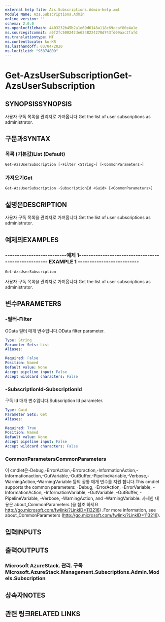 ```yaml
---
external help file: Azs.Subscriptions.Admin-help.xml
Module Name: Azs.Subscriptions.Admin
online version: ''
schema: 2.0.0
ms.openlocfilehash: 4403232b45b2a1e69d6148a118e69ccaf80e4a1e
ms.sourcegitcommit: a6f2fc500242de6248224278d743fd09aac2fafd
ms.translationtype: MT
ms.contentlocale: ko-KR
ms.lasthandoff: 03/04/2020
ms.locfileid: "93874809"
---
```

# <span data-ttu-id="466a2-101">Get-AzsUserSubscription</span><span class="sxs-lookup"><span data-stu-id="466a2-101">Get-AzsUserSubscription</span></span>

## <span data-ttu-id="466a2-102">SYNOPSIS</span><span class="sxs-lookup"><span data-stu-id="466a2-102">SYNOPSIS</span></span>
<span data-ttu-id="466a2-103">사용자 구독 목록을 관리자로 가져옵니다.</span><span class="sxs-lookup"><span data-stu-id="466a2-103">Get the list of user subscriptions as administrator.</span></span>

## <span data-ttu-id="466a2-104">구문과</span><span class="sxs-lookup"><span data-stu-id="466a2-104">SYNTAX</span></span>

### <span data-ttu-id="466a2-105">목록 (기본값)</span><span class="sxs-lookup"><span data-stu-id="466a2-105">List (Default)</span></span>
```
Get-AzsUserSubscription [-Filter <String>] [<CommonParameters>]
```

### <span data-ttu-id="466a2-106">가져오기</span><span class="sxs-lookup"><span data-stu-id="466a2-106">Get</span></span>
```
Get-AzsUserSubscription -SubscriptionId <Guid> [<CommonParameters>]
```

## <span data-ttu-id="466a2-107">설명은</span><span class="sxs-lookup"><span data-stu-id="466a2-107">DESCRIPTION</span></span>
<span data-ttu-id="466a2-108">사용자 구독 목록을 관리자로 가져옵니다.</span><span class="sxs-lookup"><span data-stu-id="466a2-108">Get the list of user subscriptions as administrator.</span></span>

## <span data-ttu-id="466a2-109">예제의</span><span class="sxs-lookup"><span data-stu-id="466a2-109">EXAMPLES</span></span>

### <span data-ttu-id="466a2-110">--------------------------예제 1--------------------------</span><span class="sxs-lookup"><span data-stu-id="466a2-110">-------------------------- EXAMPLE 1 --------------------------</span></span>
```
Get-AzsUserSubscription
```

<span data-ttu-id="466a2-111">사용자 구독 목록을 관리자로 가져옵니다.</span><span class="sxs-lookup"><span data-stu-id="466a2-111">Get the list of user subscriptions as administrator.</span></span>

## <span data-ttu-id="466a2-112">변수</span><span class="sxs-lookup"><span data-stu-id="466a2-112">PARAMETERS</span></span>

### <span data-ttu-id="466a2-113">-필터</span><span class="sxs-lookup"><span data-stu-id="466a2-113">-Filter</span></span>
<span data-ttu-id="466a2-114">OData 필터 매개 변수입니다.</span><span class="sxs-lookup"><span data-stu-id="466a2-114">OData filter parameter.</span></span>

```yaml
Type: String
Parameter Sets: List
Aliases: 

Required: False
Position: Named
Default value: None
Accept pipeline input: False
Accept wildcard characters: False
```

### <span data-ttu-id="466a2-115">-SubscriptionId</span><span class="sxs-lookup"><span data-stu-id="466a2-115">-SubscriptionId</span></span>
<span data-ttu-id="466a2-116">구독 Id 매개 변수입니다.</span><span class="sxs-lookup"><span data-stu-id="466a2-116">Subscription Id parameter.</span></span>

```yaml
Type: Guid
Parameter Sets: Get
Aliases: 

Required: True
Position: Named
Default value: None
Accept pipeline input: False
Accept wildcard characters: False
```

### <span data-ttu-id="466a2-117">CommonParameters</span><span class="sxs-lookup"><span data-stu-id="466a2-117">CommonParameters</span></span>
<span data-ttu-id="466a2-118">이 cmdlet은-Debug,-ErrorAction,-Erroraction,-InformationAction,-Informationaction,-OutVariable,-OutBuffer,-PipelineVariable,-Verbose,-WarningAction,-WarningVariable 등의 공통 매개 변수를 지원 합니다.</span><span class="sxs-lookup"><span data-stu-id="466a2-118">This cmdlet supports the common parameters: -Debug, -ErrorAction, -ErrorVariable, -InformationAction, -InformationVariable, -OutVariable, -OutBuffer, -PipelineVariable, -Verbose, -WarningAction, and -WarningVariable.</span></span> <span data-ttu-id="466a2-119">자세한 내용은 about_CommonParameters (을 참조 하세요 http://go.microsoft.com/fwlink/?LinkID=113216) .</span><span class="sxs-lookup"><span data-stu-id="466a2-119">For more information, see about_CommonParameters (http://go.microsoft.com/fwlink/?LinkID=113216).</span></span>

## <span data-ttu-id="466a2-120">입력</span><span class="sxs-lookup"><span data-stu-id="466a2-120">INPUTS</span></span>

## <span data-ttu-id="466a2-121">출력</span><span class="sxs-lookup"><span data-stu-id="466a2-121">OUTPUTS</span></span>

### <span data-ttu-id="466a2-122">Microsoft AzureStack. 관리. 구독</span><span class="sxs-lookup"><span data-stu-id="466a2-122">Microsoft.AzureStack.Management.Subscriptions.Admin.Models.Subscription</span></span>

## <span data-ttu-id="466a2-123">상속자</span><span class="sxs-lookup"><span data-stu-id="466a2-123">NOTES</span></span>

## <span data-ttu-id="466a2-124">관련 링크</span><span class="sxs-lookup"><span data-stu-id="466a2-124">RELATED LINKS</span></span>

